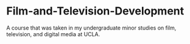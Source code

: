 # Film-and-Television-Development
A course that was taken in my undergraduate minor studies on film, television, and digital media at UCLA.
